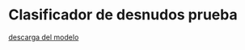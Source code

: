 # Clasificador de desnudos prueba

[descarga del modelo](https://stackoverflow.com/questions/71908900/onnxruntime-given-model-could-not-be-parsed-while-creating-inference-session-e)